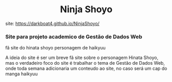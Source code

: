 
<h1  align="center">Ninja Shoyo</h1>

site: https://darkboat4.github.io/NinjaShoyo/

<h3>Site para projeto academico de Gestão de Dados Web</h3>

fã site do hinata shoyo personagem de haikyuu

A ideia do site é ser um breve fã site sobre o personagem Hinata Shoyo, mas o verdadeiro foco do site é trabalhar o tema de Gestão de Dados Web, onde toda semana adicionaria um conteudo ao site, no caso será um cap do manga haikyuu

